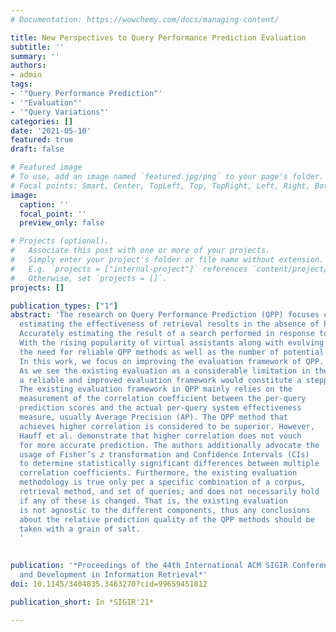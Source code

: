 ```yaml
---
# Documentation: https://wowchemy.com/docs/managing-content/

title: New Perspectives to Query Performance Prediction Evaluation
subtitle: ''
summary: ''
authors:
- admin
tags:
- '"Query Performance Prediction"'
- '"Evaluation"'
- '"Query Variations"'
categories: []
date: '2021-05-10'
featured: true
draft: false

# Featured image
# To use, add an image named `featured.jpg/png` to your page's folder.
# Focal points: Smart, Center, TopLeft, Top, TopRight, Left, Right, BottomLeft, Bottom, BottomRight.
image:
  caption: ''
  focal_point: ''
  preview_only: false

# Projects (optional).
#   Associate this post with one or more of your projects.
#   Simply enter your project's folder or file name without extension.
#   E.g. `projects = ["internal-project"]` references `content/project/deep-learning/index.md`.
#   Otherwise, set `projects = []`.
projects: []

publication_types: ["1"]
abstract: 'The research on Query Performance Prediction (QPP) focuses on
  estimating the effectiveness of retrieval results in the absence of human relevance judgments.
  Accurately estimating the result of a search performed in response to a query has been extensively studied over the past two decades.
  With the rising popularity of virtual assistants along with evolving research on complex informa- tion needs,
  the need for reliable QPP methods as well as the number of potential applications significantly increases.
  In this work, we focus on improving the evaluation framework of QPP.
  As we see the existing evaluation as a considerable limitation in the improvement of QPP methods,
  a reliable and improved evaluation framework would constitute a stepping-stone for a breakthrough in QPP.
  The existing evaluation framework in QPP mainly relies on the
  measurement of the correlation coefficient between the per-query
  prediction scores and the actual per-query system effectiveness
  measure, usually Average Precision (AP). The QPP method that
  achieves higher correlation is considered to be superior. However,
  Hauff et al. demonstrate that higher correlation does not vouch
  for more accurate prediction. The authors additionally advocate the
  usage of Fisher’s 𝑧 transformation and Confidence Intervals (CIs)
  to determine statistically significant differences between multiple
  correlation coefficients. Furthermore, the existing evaluation
  methodology is true only per a specific combination of a corpus,
  retrieval method, and set of queries; and does not necessarily hold
  if any of these is changed. That is, the existing evaluation
  is not agnostic to the different components, thus any conclusions
  about the relative prediction quality of the QPP methods should be
  taken with a grain of salt.
  '
  

publication: '*Proceedings of the 44th International ACM SIGIR Conference on Research
  and Development in Information Retrieval*'
doi: 10.1145/3404835.3463270?cid=99659451812

publication_short: In *SIGIR'21*

---
```

